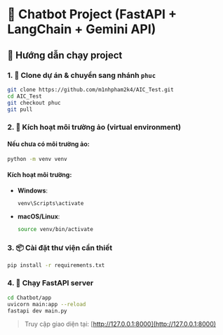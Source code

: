 
# 🤖 Chatbot Project (FastAPI + LangChain + Gemini API)

## 🚀 Hướng dẫn chạy project

### 1. 🌱 Clone dự án & chuyển sang nhánh `phuc`
```bash
git clone https://github.com/m1nhpham2k4/AIC_Test.git
cd AIC_Test
git checkout phuc
git pull
```

### 2. 🐍 Kích hoạt môi trường ảo (virtual environment)

#### Nếu chưa có môi trường ảo:
```bash
python -m venv venv
```

#### Kích hoạt môi trường:
- **Windows**:
  ```bash
  venv\Scripts\activate
  ```
- **macOS/Linux**:
  ```bash
  source venv/bin/activate
  ```

### 3. 📦 Cài đặt thư viện cần thiết
```bash
pip install -r requirements.txt
```

### 4. 🚦 Chạy FastAPI server
```bash
cd Chatbot/app
uvicorn main:app --reload
fastapi dev main.py
```

> Truy cập giao diện tại: [http://127.0.0.1:8000](http://127.0.0.1:8000)
